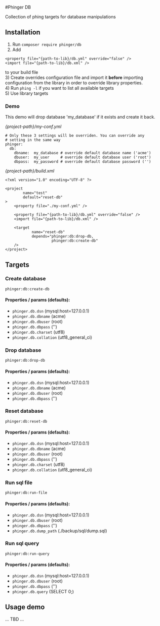 #Phinger DB

Collection of phing targets for database manipulations

## Installation

1) Run `composer require phinger/db`  
2) Add  
```
<property file="{path-to-lib}/db.yml" override="false" />
<import file="{path-to-lib}/db.xml" />
```
to your build file  
3) Create overrides configuration file and import it __before__ importing configuration from the library in order to override library properties.  
4) Run `phing -l` if you want to list all available targets  
5) Use library targets  

### Demo

This demo will drop database 'my_database' if it exists and create it back.  

_{project-path}/my-conf.yml_
```
# Only these 3 settings will be overriden. You can override any
# setting in the same way
phinger:
  db:
    dbname:  my_database # override default database name ('acme')
    dbuser:  my_user     # override default database user ('root')
    dbpass:  my_password # override default database password ('')
```

_{project-path}/build.xml_
```
<?xml version="1.0" encoding="UTF-8" ?>

<project
        name="test"
        default="reset-db"
>
    <property file="./my-conf.yml" />
    
    <property file="{path-to-lib}/db.yml" override="false" />
    <import file="{path-to-lib}/db.xml" />
    
    <target
            name="reset-db"
            depends="phinger:db:drop-db,
                     phinger:db:create-db"
    />
</project>
```

## Targets
### Create database
`phinger:db:create-db`  
#### Properties / params (defaults):
* `phinger.db.dsn`       (mysql:host=127.0.0.1)  
* `phinger.db.dbname`    (acme)  
* `phinger.db.dbuser`    (root)  
* `phinger.db.dbpass`    ('')  
* `phinger.db.charset`   (utf8)  
* `phinger.db.collation` (utf8_general_ci)  
### Drop database
`phinger:db:drop-db`  
#### Properties / params (defaults):
* `phinger.db.dsn`       (mysql:host=127.0.0.1)
* `phinger.db.dbname`    (acme)
* `phinger.db.dbuser`    (root)
* `phinger.db.dbpass`    ('')
### Reset database  
`phinger:db:reset-db`
#### Properties / params (defaults):
* `phinger.db.dsn`       (mysql:host=127.0.0.1)
* `phinger.db.dbname`    (acme)
* `phinger.db.dbuser`    (root)
* `phinger.db.dbpass`    ('')
* `phinger.db.charset`   (utf8)
* `phinger.db.collation` (utf8_general_ci)
### Run sql file  
`phinger:db:run-file`  
#### Properties / params (defaults):
* `phinger.db.dsn`       (mysql:host=127.0.0.1)
* `phinger.db.dbuser`    (root)
* `phinger.db.dbpass`    ('')
* `phinger.db.dump_path` (./backup/sql/dump.sql)
### Run sql query  
`phinger:db:run-query`  
#### Properties / params (defaults):
* `phinger.db.dsn`    (mysql:host=127.0.0.1)
* `phinger.db.dbuser` (root)
* `phinger.db.dbpass` ('')
* `phinger.db.query`  (SELECT 0;)

## Usage demo

... TBD ...  
